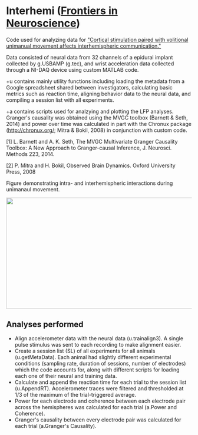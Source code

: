 # Interhemi ([Frontiers in Neuroscience](https://www.frontiersin.org/articles/10.3389/fnins.2021.782188/full))

Code used for analyzing data for ["Cortical stimulation paired with volitional unimanual movement affects interhemispheric communication."](https://www.frontiersin.org/articles/10.3389/fnins.2021.782188/full) 

Data consisted of neural data from 32 channels of a epidural implant collected by g.USBAMP (g.tec), and wrist acceleration data collected through a NI-DAQ device using custom MATLAB code.

+u contains mainly utility functions including loading the metadata from a Google spreadsheet shared between investigators, calculating basic metrics such as reaction time, aligning behavior data to the neural data, and compiling a session list with all experiments.

+a contains scripts used for analzying and plotting the LFP analyses. Granger's causality was obtained using the MVGC toolbox (Barnett & Seth, 2014) and power over time was calculated in part with the Chronux package (http://chronux.org/; Mitra & Bokil, 2008) in conjunction with custom code.


[1] L. Barnett and A. K. Seth, The MVGC Multivariate Granger Causality Toolbox: A New Approach to Granger-causal Inference, J. Neurosci. Methods 223, 2014.

[2] P. Mitra and H. Bokil, Observed Brain Dynamics. Oxford University Press, 2008

Figure demonstrating intra- and interhemispheric interactions during unimanaul movement. 

<p align="center">
  <img width="750" height="302.5" src="https://github.com/richyyun/Interhemi/blob/main/Body%20-%20MovementModel.png">
</p>

## Analyses performed
- Align accelerometer data with the neural data (u.trainalign3). A single pulse stimulus was sent to each recording to make alignment easier.
- Create a session list (SL) of all experiments for all animals (u.getMetaData). Each animal had slightly different experimental conditions (sampling rate, duration of sessions, number of electrodes) which the code accounts for, along with different scripts for loading each one of their neural and training data.
- Calculate and append the reaction time for each trial to the session list (u.AppendRT). Accelerometer traces were filtered and thresholded at 1/3 of the maximum of the trial-triggered average.
- Power for each electrode and coherence between each electrode pair across the hemispheres was calculated for each trial (a.Power and Coherence). 
- Granger's causality between every electrode pair was calculated for each trial (a.Granger's Causality). 
